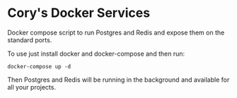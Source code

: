 # Cory's Docker Services

Docker compose script to run Postgres and Redis and expose them on the standard ports.

To use just install docker and docker-compose and then run:

```
docker-compose up -d
```

Then Postgres and Redis will be running in the background and available for all your projects.
